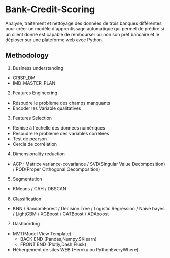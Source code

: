 # Bank-Credit-Scoring

Analyse, traitement et nettoyage des données de trois banques différentes pour créer un modèle d'apprentissage automatique qui permet de prédire si un client donné est capable de rembourser ou non son prêt bancaire et le déployer sur une plateforme web avec Python. 


## Methodology

1. Business understanding
- CRISP_DM
- IMB_MASTER_PLAN
2. Features Engineering
- Résoudre le problème des champs manquants
- Encoder les Variable qualitatives
3. Features Selection
- Remise à l'échelle des données numériques
- Resoudre le probleme des variables corrélées
- Test de pearson
- Cercle de corrélation
4. Dimensionality reduction
- ACP : Matrice variance-covariance / SVD(Singular Value Decomposition) / POD(Proper Orthogonal Oecomposition)
5. Segmentation
- KMeans / CAH / DBSCAN
6. Classification
- KNN / RandomForest / Decision Tree / Logistic Regression / Naive bayes / LightGBM / XGBoost / CATBoost / ADAboost
7. Dashbording
- MVT(Model View Template)
  - BACK END (Pandas,Numpy,SKlearn)
  - FRONT END (Plotly,Dash,Flusk)
- Hébergement de sites WEB (Heroku ou PythonEveryWhere)

